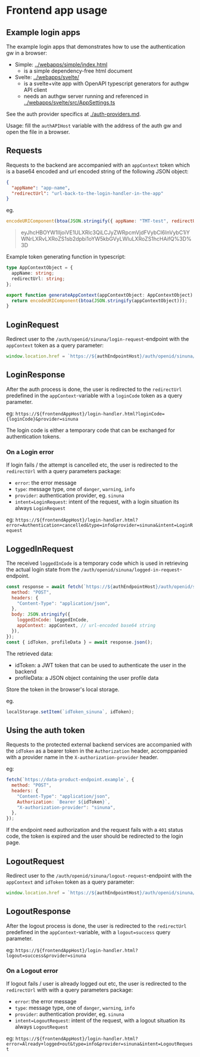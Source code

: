 # Frontend app usage

## Example login apps

The example login apps that demonstrates how to use the authentication gw in a browser:

- Simple: [../webapps/simple/index.html](../webapps/simple/index.html)
  - is a simple dependency-free html document
- Svelte: [../webapps/svelte/](../webapps/svelte/)
  - is a svelte+vite app with OpenAPI typescript generators for authgw API client
  - needs an authgw server running and referenced in [../webapps/svelte/src/AppSettings.ts](../webapps/svelte/src/AppSettings.ts)

See the auth provider specifics at [./auth-providers.md](./auth-providers.md).

Usage: fill the `authAPIHost` variable with the address of the auth gw and open the file in a browser.

## Requests

Requests to the backend are accompanied with an `appContext` token which is a base64 encoded and url encoded string of the following JSON object:

```json
{
  "appName": "app-name",
  "redirectUrl": "url-back-to-the-login-handler-in-the-app"
}
```

eg.

```js
encodeURIComponent(btoa(JSON.stringify({ appName: "TMT-test", redirectUrl: "url-back-to-the-login-handler-in-the-app" })));
```

> eyJhcHBOYW1lIjoiVE1ULXRlc3QiLCJyZWRpcmVjdFVybCI6InVybC1iYWNrLXRvLXRoZS1sb2dpbi1oYW5kbGVyLWluLXRoZS1hcHAifQ%3D%3D

Example token generating function in typescript:

```ts
type AppContextObject = {
  appName: string;
  redirectUrl: string;
};

export function generateAppContext(appContextObject: AppContextObject): string {
  return encodeURIComponent(btoa(JSON.stringify(appContextObject)));
}
```

## LoginRequest

Redirect user to the `/auth/openid/sinuna/login-request`-endpoint with the `appContext` token as a query parameter:

```js
window.location.href = `https://${authEndpointHost}/auth/openid/sinuna/login-request?appContext=${appContext}`;
```

## LoginResponse

After the auth process is done, the user is redirected to the `redirectUrl` predefined in the `appContext`-variable with a `loginCode` token as a query parameter.

eg: `https://${frontendAppHost}/login-handler.html?loginCode={loginCode}&provider=sinuna`

The login code is either a temporary code that can be exchanged for authentication tokens.

### On a Login error

If login fails / the attempt is cancelled etc, the user is redirected to the `redirectUrl` with a query parameters package:

- `error`: the error message
- `type`: message type, one of `danger`, `warning`, `info`
- `provider`: authentication provider, eg. `sinuna`
- `intent=LoginRequest`: intent of the request, with a login situation its always `LoginRequest`

eg: `https://${frontendAppHost}/login-handler.html?error=Authentication+cancelled&type=info&provider=sinuna&intent=LoginRequest`

## LoggedInRequest

The received `loggedInCode` is a temporary code which is used in retrieving the actual login state from the `/auth/openid/sinuna/logged-in-request`-endpoint.

```js
const response = await fetch(`https://${authEndpointHost}/auth/openid/sinuna/logged-in-request`, {
  method: "POST",
  headers: {
    "Content-Type": "application/json",
  },
  body: JSON.stringify({
    loggedInCode: loggedInCode,
    appContext: appContext, // url-encoded base64 string
  }),
});
const { idToken, profileData } = await response.json();
```

The retrieved data:

- idToken: a JWT token that can be used to authenticate the user in the backend
- profileData: a JSON object containing the user profile data

Store the token in the browser's local storage.

eg.

```js
localStorage.setItem(`idToken_sinuna`, idToken);
```

## Using the auth token

Requests to the protected external backend services are accompanied with the `idToken` as a bearer token in the `Authorization` header, accomppanied with a provider name in the `X-authorization-provider` header.

eg:

```js
fetch(`https://data-product-endpoint.example`, {
  method: "POST",
  headers: {
    "Content-Type": "application/json",
    Authorization: `Bearer ${idToken}`,
    "X-authorization-provider": "sinuna",
  },
});
```

If the endpoint need authorization and the request fails with a `401` status code, the token is expired and the user should be redirected to the login page.

## LogoutRequest

Redirect user to the `/auth/openid/sinuna/logout-request`-endpoint with the `appContext` and `idToken` token as a query parameter:

```js
window.location.href = `https://${authEndpointHost}/auth/openid/sinuna/logout-request?appContext=${appContext}&idToken=${idToken}`;
```

## LogoutResponse

After the logout process is done, the user is redirected to the `redirectUrl` predefined in the `appContext`-variable, with a `logout=success` query parameter.

eg: `https://${frontendAppHost}/login-handler.html?logout=success&provider=sinuna`

### On a Logout error

If logout fails / user is already logged out etc, the user is redirected to the `redirectUrl` with with a query parameters package:

- `error`: the error message
- `type`: message type, one of `danger`, `warning`, `info`
- `provider`: authentication provider, eg. `sinuna`
- `intent=LogoutRequest`: intent of the request, with a logout situation its always `LogoutRequest`

eg: `https://${frontendAppHost}/login-handler.html?error=Already+logged+out&type=info&provider=sinuna&intent=LogoutRequest`
